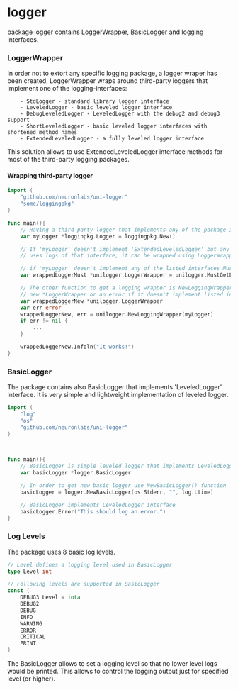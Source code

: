# logger

package logger contains LoggerWrapper, BasicLogger and logging interfaces.


### LoggerWrapper
In order not to extort any specific logging package, a logger wraper has been created.
LoggerWrapper wraps around third-party loggers that implement one of the logging-interfaces:
```
	- StdLogger - standard library logger interface
	- LeveledLogger - basic leveled logger interface
	- DebugLeveledLogger - LeveledLogger with the debug2 and debug3 support
	- ShortLeveledLogger - basic leveled logger interfaces with shortened method names
	- ExtendedLeveledLogger - a fully leveled logger interface
```
This solution allows to use ExtendedLeveledLogger interface methods for most of the third-party
logging packages.

#### Wrapping third-party logger
```go
import (
	"github.com/neuronlabs/uni-logger"
	"some/loggingpkg"
)

func main(){
	// Having a third-party logger that implements any of the package interfaces
	var myLogger *logginpkg.Logger = loggingpkg.New()

	// If 'myLogger' doesn't implement 'ExtendedLeveledLogger' but any generic function
	// uses logs of that interface, it can be wrapped using LoggerWrapper.

	// if 'myLogger' doesn't implement any of the listed interfaces MustGetLoggingWrapper would panic.
	var wrappedLoggerMust *unilogger.LoggerWrapper = unilogger.MustGetLoggerWrapped(myLogger)

	// The other function to get a logging wrapper is NewLoggingWrapper(myLogger) which returns 
	// new *LoggerWrapper or an error if it doesn't implement listed interfaces.
	var wrappedLoggerNew *unilogger.LoggerWrapper
	var err error
	wrappedLoggerNew, err = unilogger.NewLoggingWrapper(myLogger)
	if err != nil {
		...
	}

	wrappedLoggerNew.Infoln("It works!")
}
```


### BasicLogger
The package contains also BasicLogger that implements 'LeveledLogger' interface.
It is very simple and lightweight implementation of leveled logger.
```go
import (
	"log"
	"os"
	"github.com/neuronlabs/uni-logger"
)
		


func main(){
	// BasicLogger is simple leveled logger that implements LeveledLogger interface.
	var basicLogger *logger.BasicLogger

	// In order to get new basic logger use NewBasicLogger() function
	basicLogger = logger.NewBasicLogger(os.Stderr, "", log.Ltime)

	// BasicLogger implements LeveledLogger interface
	basicLogger.Error("This should log an error.")
}
```

### Log Levels
The package uses 8 basic log levels. 
```go
// Level defines a logging level used in BasicLogger
type Level int

// Following levels are supported in BasicLogger
const (
	DEBUG3 Level = iota
	DEBUG2
	DEBUG 
	INFO
	WARNING
	ERROR
	CRITICAL
	PRINT
)
```
The BasicLogger allows to set a logging level so that no lower level logs would be printed.
This allows to control the logging output just for specified level (or higher).


